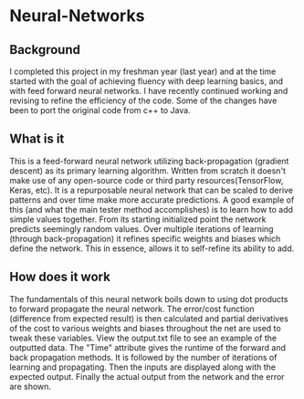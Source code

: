 # Neural-Networks

## Background
I completed this project in my freshman year (last year) and at the time started with the goal of achieving fluency with deep learning basics, and with feed forward neural networks. I have recently continued working and revising to refine the efficiency of the code. Some of the changes have been to port the original code from c++ to Java.

## What is it
This is a feed-forward neural network utilizing back-propagation (gradient descent) as its primary learning algorithm. Written from scratch it doesn't make use of any open-source code or third party resources(TensorFlow, Keras, etc). 
It is a repurposable neural network that can be scaled to derive patterns and over time make more accurate predictions. A good example of this (and what the main tester method accomplishes) is to learn how to add simple values together. From its starting initialized point the network predicts seemingly random values. Over multiple iterations of learning (through back-propagation) it refines specific weights and biases which define the network. This in essence, allows it to self-refine its ability to add. 

## How does it work
The fundamentals of this neural network boils down to using dot products to forward propagate the neural network. The error/cost function (difference from expected result) is then calculated and partial derivatives of the cost to various weights and biases throughout the net are used to tweak these variables. 
View the output.txt file to see an example of the outputted data. The "Time" attribute gives the runtime of the forward and back propagation methods. It is followed by the number of iterations of learning and propagating. Then the inputs are displayed along with the expected output. Finally the actual output from the network and the error are shown. 
